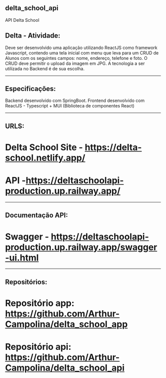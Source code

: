 ## delta_school_api

API Delta School

## Delta - Atividade:

Deve ser desenvolvido uma aplicação utilizando ReactJS como framework Javascript,
contendo uma tela inicial com menu que leva para um CRUD de Alunos com os seguintes
campos: nome, endereço, telefone e foto. O CRUD deve permitir o upload da imagem em
JPG. A tecnologia a ser utilizada no Backend é de sua escolha.

---

## Especificações:

Backend desenvolvido com SpringBoot.
Frontend desenvolvido com ReactJS - Typescript + MUI (Biblioteca de componentes React)

---

## URLS:

# Delta School Site - https://delta-school.netlify.app/

# API -https://deltaschoolapi-production.up.railway.app/

---

## Documentação API:

# Swagger - https://deltaschoolapi-production.up.railway.app/swagger-ui.html

---

## Repositórios:

# Repositório app: https://github.com/Arthur-Campolina/delta_school_app

# Repositório api: https://github.com/Arthur-Campolina/delta_school_api
